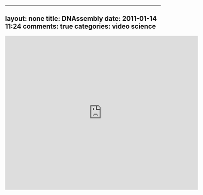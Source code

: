 
---
layout: none
title: DNAssembly
date: 2011-01-14 11:24
comments: true
categories: video science
---

<iframe title="YouTube video player" class="youtube-player" type="text/html" width="624" height="498" src="http://www.youtube.com/embed/4PKjF7OumYo" frameborder="0"></iframe>


